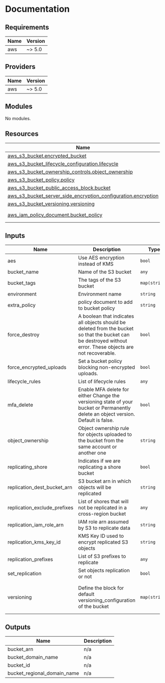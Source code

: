 # Documentation

<!-- BEGIN_TF_DOCS -->
## Requirements

| Name | Version |
|------|---------|
| aws | ~> 5.0 |

## Providers

| Name | Version |
|------|---------|
| aws | ~> 5.0 |

## Modules

No modules.

## Resources

| Name | Type |
|------|------|
| [aws_s3_bucket.encrypted_bucket](https://registry.terraform.io/providers/hashicorp/aws/latest/docs/resources/s3_bucket) | resource |
| [aws_s3_bucket_lifecycle_configuration.lifecycle](https://registry.terraform.io/providers/hashicorp/aws/latest/docs/resources/s3_bucket_lifecycle_configuration) | resource |
| [aws_s3_bucket_ownership_controls.object_ownership](https://registry.terraform.io/providers/hashicorp/aws/latest/docs/resources/s3_bucket_ownership_controls) | resource |
| [aws_s3_bucket_policy.policy](https://registry.terraform.io/providers/hashicorp/aws/latest/docs/resources/s3_bucket_policy) | resource |
| [aws_s3_bucket_public_access_block.bucket](https://registry.terraform.io/providers/hashicorp/aws/latest/docs/resources/s3_bucket_public_access_block) | resource |
| [aws_s3_bucket_server_side_encryption_configuration.encryption](https://registry.terraform.io/providers/hashicorp/aws/latest/docs/resources/s3_bucket_server_side_encryption_configuration) | resource |
| [aws_s3_bucket_versioning.versioning](https://registry.terraform.io/providers/hashicorp/aws/latest/docs/resources/s3_bucket_versioning) | resource |
| [aws_iam_policy_document.bucket_policy](https://registry.terraform.io/providers/hashicorp/aws/latest/docs/data-sources/iam_policy_document) | data source |

## Inputs

| Name | Description | Type | Default | Required |
|------|-------------|------|---------|:--------:|
| aes | Use AES encryption instead of KMS | `bool` | `false` | no |
| bucket\_name | Name of the S3 bucket | `any` | n/a | yes |
| bucket\_tags | The tags of the S3 bucket | `map(string)` | `{}` | no |
| environment | Environment name | `string` | n/a | yes |
| extra\_policy | policy document to add to bucket policy | `string` | `""` | no |
| force\_destroy | A boolean that indicates all objects should be deleted from the bucket so that the bucket can be destroyed without error. These objects are not recoverable. | `bool` | `false` | no |
| force\_encrypted\_uploads | Set a bucket policy blocking non-encrypted uploads. | `bool` | `false` | no |
| lifecycle\_rules | List of lifecycle rules | `any` | `[]` | no |
| mfa\_delete | Enable MFA delete for either Change the versioning state of your bucket or Permanently delete an object version. Default is false. | `bool` | `false` | no |
| object\_ownership | Object ownership rule for objects uploaded to the bucket from the same account or another one | `string` | `"BucketOwnerEnforced"` | no |
| replicating\_shore | Indicates if we are replicating a shore bucket | `bool` | `false` | no |
| replication\_dest\_bucket\_arn | S3 bucket arn in which objects will be replicated | `string` | `""` | no |
| replication\_exclude\_prefixes | List of shores that will not be replicated in a cross-region bucket | `any` | `[]` | no |
| replication\_iam\_role\_arn | IAM role arn assumed by S3 to replicate data | `string` | `""` | no |
| replication\_kms\_key\_id | KMS Key ID used to encrypt replicated S3 objects | `string` | `""` | no |
| replication\_prefixes | List of S3 prefixes to replicate | `any` | `[]` | no |
| set\_replication | Set objects replication or not | `bool` | `false` | no |
| versioning | Define the block for default versioning\_configuration of the bucket | `map(string)` | <pre>{<br/>  "mfa_delete": false,<br/>  "status": true<br/>}</pre> | no |

## Outputs

| Name | Description |
|------|-------------|
| bucket\_arn | n/a |
| bucket\_domain\_name | n/a |
| bucket\_id | n/a |
| bucket\_regional\_domain\_name | n/a |
<!-- END_TF_DOCS -->
